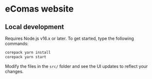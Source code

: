 # eComas website

## Local development

Requires Node.js v16.x or later. To get started, type the following commands:

```sh
corepack yarn install
corepack yarn start
```

Modify the files in the `src/` folder and see the UI updates to reflect your
changes.
